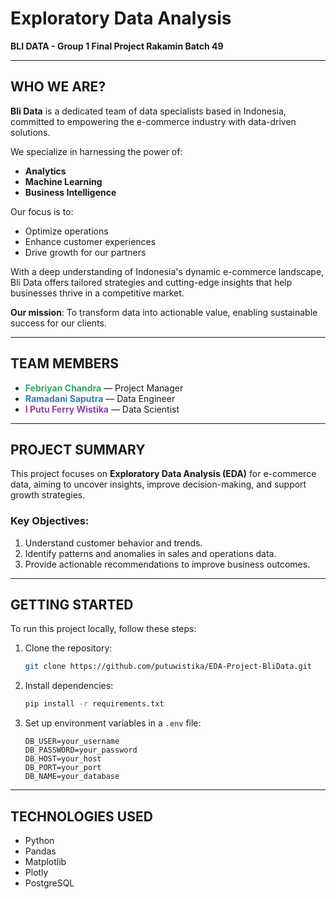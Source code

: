 
# Exploratory Data Analysis  
**BLI DATA - Group 1 Final Project Rakamin Batch 49**  

---

## WHO WE ARE?  
**Bli Data** is a dedicated team of data specialists based in Indonesia, committed to empowering the e-commerce industry with data-driven solutions.  

We specialize in harnessing the power of:  
- **Analytics**  
- **Machine Learning**  
- **Business Intelligence**  

Our focus is to:  
- Optimize operations  
- Enhance customer experiences  
- Drive growth for our partners  

With a deep understanding of Indonesia's dynamic e-commerce landscape, Bli Data offers tailored strategies and cutting-edge insights that help businesses thrive in a competitive market.  

**Our mission**: To transform data into actionable value, enabling sustainable success for our clients.  

---

## TEAM MEMBERS  
- **<span style="color:#27AE60">Febriyan Chandra</span>** — Project Manager  
- **<span style="color:#2980B9">Ramadani Saputra</span>** — Data Engineer  
- **<span style="color:#8E44AD">I Putu Ferry Wistika</span>** — Data Scientist  

---

## PROJECT SUMMARY  
This project focuses on **Exploratory Data Analysis (EDA)** for e-commerce data, aiming to uncover insights, improve decision-making, and support growth strategies.  

### Key Objectives:  
1. Understand customer behavior and trends.  
2. Identify patterns and anomalies in sales and operations data.  
3. Provide actionable recommendations to improve business outcomes.  

---

## GETTING STARTED  
To run this project locally, follow these steps:  
1. Clone the repository:  
   ```bash
   git clone https://github.com/putuwistika/EDA-Project-BliData.git
   ```  
2. Install dependencies:  
   ```bash
   pip install -r requirements.txt
   ```  
3. Set up environment variables in a `.env` file:  
   ```env
   DB_USER=your_username
   DB_PASSWORD=your_password
   DB_HOST=your_host
   DB_PORT=your_port
   DB_NAME=your_database
   ```   
---

## TECHNOLOGIES USED  
- Python  
- Pandas  
- Matplotlib  
- Plotly  
- PostgreSQL  
